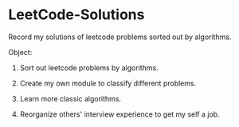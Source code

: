 # LeetCode-Solutions
Record my solutions of leetcode problems sorted out by algorithms.

Object:

1. Sort out leetcode problems by algorithms.

2. Create my own module to classify different problems.

3. Learn more classic algorithms.

4. Reorganize others' interview experience to get my self a job.
